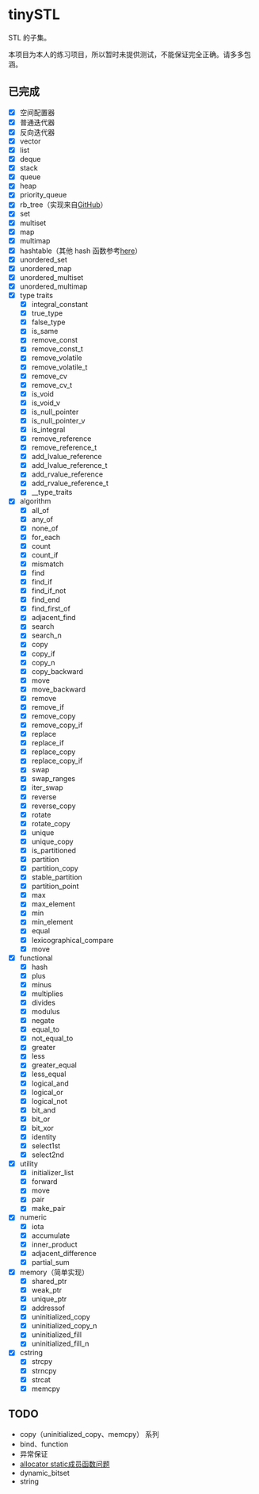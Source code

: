 # tinySTL

STL 的子集。

本项目为本人的练习项目，所以暂时未提供测试，不能保证完全正确。请多多包涵。

## 已完成

- [x] 空间配置器
- [x] 普通迭代器
- [x] 反向迭代器
- [x] vector
- [x] list
- [x] deque
- [x] stack
- [x] queue
- [x] heap
- [x] priority_queue
- [x] rb_tree（实现来自[GitHub](https://github.com/liuyunbin/tiny-STL/blob/1dd6633ccd25f2a58465a0d528fb6c1bbfe9c412/src/stl_rb_tree.h)）
- [x] set
- [x] multiset
- [x] map
- [x] multimap
- [x] hashtable（其他 hash 函数参考[here](https://zh.cppreference.com/w/cpp/utility/hash)）
- [x] unordered_set
- [x] unordered_map
- [x] unordered_multiset
- [x] unordered_multimap
- [x] type traits
    - [x] integral_constant
    - [x] true_type
    - [x] false_type
    - [x] is_same
    - [x] remove_const
    - [x] remove_const_t
    - [x] remove_volatile
    - [x] remove_volatile_t
    - [x] remove_cv
    - [x] remove_cv_t
    - [x] is_void
    - [x] is_void_v
    - [x] is_null_pointer
    - [x] is_null_pointer_v
    - [x] is_integral
    - [x] remove_reference
    - [x] remove_reference_t
    - [x] add_lvalue_reference
    - [x] add_lvalue_reference_t
    - [x] add_rvalue_reference
    - [x] add_rvalue_reference_t
    - [x] __type_traits
- [x] algorithm
    - [x] all_of
    - [x] any_of
    - [x] none_of
    - [x] for_each
    - [x] count
    - [x] count_if
    - [x] mismatch
    - [x] find
    - [x] find_if
    - [x] find_if_not
    - [x] find_end
    - [x] find_first_of
    - [x] adjacent_find
    - [x] search
    - [x] search_n
    - [x] copy
    - [x] copy_if
    - [x] copy_n
    - [x] copy_backward
    - [x] move
    - [x] move_backward
    - [x] remove
    - [x] remove_if
    - [x] remove_copy
    - [x] remove_copy_if
    - [x] replace
    - [x] replace_if
    - [x] replace_copy
    - [x] replace_copy_if
    - [x] swap
    - [x] swap_ranges
    - [x] iter_swap
    - [x] reverse
    - [x] reverse_copy
    - [x] rotate
    - [x] rotate_copy
    - [x] unique
    - [x] unique_copy
    - [x] is_partitioned
    - [x] partition
    - [x] partition_copy
    - [x] stable_partition
    - [x] partition_point
    - [x] max
    - [x] max_element
    - [x] min
    - [x] min_element
    - [x] equal
    - [x] lexicographical_compare
    - [x] move
- [x] functional
    - [x] hash
    - [x] plus
    - [x] minus
    - [x] multiplies
    - [x] divides
    - [x] modulus
    - [x] negate
    - [x] equal_to
    - [x] not_equal_to
    - [x] greater
    - [x] less
    - [x] greater_equal
    - [x] less_equal
    - [x] logical_and
    - [x] logical_or
    - [x] logical_not
    - [x] bit_and
    - [x] bit_or
    - [x] bit_xor
    - [x] identity
    - [x] select1st
    - [x] select2nd
- [x] utility
    - [x] initializer_list
    - [x] forward
    - [x] move
    - [x] pair
    - [x] make_pair
- [x] numeric
    - [x] iota
    - [x] accumulate
    - [x] inner_product
    - [x] adjacent_difference
    - [x] partial_sum
- [x] memory（简单实现）
    - [x] shared_ptr
    - [x] weak_ptr
    - [x] unique_ptr
    - [x] addressof
    - [x] uninitialized_copy
    - [x] uninitialized_copy_n
    - [x] uninitialized_fill
    - [x] uninitialized_fill_n
- [x] cstring    
    - [x] strcpy
    - [x] strncpy
    - [x] strcat
    - [x] memcpy

## TODO

- copy（uninitialized_copy、memcpy） 系列
- bind、function
- 异常保证
- [allocator static成员函数问题](https://www.zhihu.com/question/53085291/answer/133516400)
- dynamic_bitset
- string